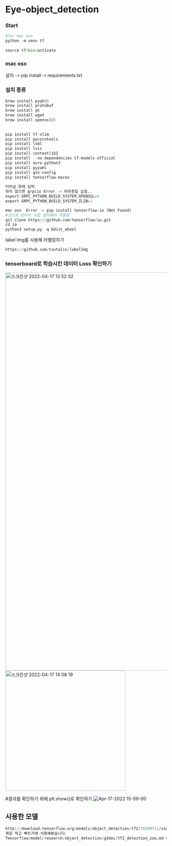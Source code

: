 # Eye-object_detection

### Start 
```python
#for mac osx   
python -m venv tf   
   
source tf/bin/activate
```
   
### mac osx   
설치 -> pip install -r requirements.txt   
   
### 설치 종류
```python
brew install pyqt@5
brew install protobuf
brew install qt
brew install wget
brew install openssl@3   
    
    
pip install tf-slim
pip install pycocotools
pip install lxml
pip install lvis
pip install contextlib2
pip install --no-dependencies tf-models-official
pip install avro-python3
pip install pyyaml
pip install gin-config
pip install tensorflow-macos
   
터미널 창에 입력 
하지 않으면 grpcio Error -> 하루종일 삽질..
export GRPC_PYTHON_BUILD_SYSTEM_OPENSSL=1
export GRPC_PYTHON_BUILD_SYSTEM_ZLIB=1

mac osx  Error -> pip install tensorflow-io (Not Found)
#깃으로 받아서 직접 설치해야 적용됨
git clone https://github.com/tensorflow/io.git
cd io
python3 setup.py -q bdist_wheel

```

label Img를 사용해 라벨링하기
```python
https://github.com/tzutalin/labelImg
```

### tensorboard로 학습시킨 데이터 Loss 확인하기
<img width="1242" alt="스크린샷 2022-04-17 13 52 02" src="https://user-images.githubusercontent.com/81940655/163702807-9438a71a-76e2-4e7f-bced-e75155a02362.png">

<img width="375" alt="스크린샷 2022-04-17 14 08 19" src="https://user-images.githubusercontent.com/81940655/163702841-da8224e3-2213-4c4d-9b49-7ee4c4393ac3.png">

#결과를 확인하기 위해 plt.show()로 확인하기
![Apr-17-2022 15-09-00](https://user-images.githubusercontent.com/81940655/163702910-12aa7aa2-1cf6-4875-b5c2-57683de03127.gif)

## 사용한 모델
```python
http://download.tensorflow.org/models/object_detection/tf2/20200711/ssd_mobilenet_v2_fpnlite_320x320_coco17_tpu-8.tar.gz
제일 작고 빠르기에 사용해봤습니다.   
Tensorflow/model/research/object_detection/g3doc/tf2_detection_zoo.md 에서 많은 모델들 이름과 tar.gz 파일 및 map 존재
```

